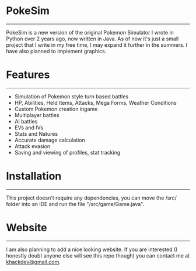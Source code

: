 
# PokeSim
---
PokeSim is a new version of the original Pokemon Simulator I wrote in Python over 2 years ago, now written in Java. As of now it's just a small project that I write in my free time, I may expand it further in the summers. I have also planned to implement graphics.

# Features
---
- Simulation of Pokemon style turn based battles
- HP, Abilities, Held Items, Attacks, Mega Forms, Weather Conditions
- Custom Pokemon creation ingame
- Multiplayer battles
- AI battles
- EVs and IVs
- Stats and Natures
- Accurate damage calculation
- Attack evasion
- Saving and viewing of profiles, stat tracking

# Installation
---
This project doesn't require any dependencies, you can move the /src/ folder into an IDE and run the file "/src/game/Game.java".

# Website
---
I am also planning to add a nice looking website. If you are interested (I honestly doubt anyone else will see this repo though) you can contact me at khackdev@gmail.com.
